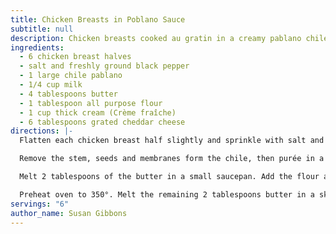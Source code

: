 ```yaml
---
title: Chicken Breasts in Poblano Sauce
subtitle: null
description: Chicken breasts cooked au gratin in a creamy pablano chile sauce with cheese.
ingredients:
  - 6 chicken breast halves
  - salt and freshly ground black pepper
  - 1 large chile pablano
  - 1/4 cup milk
  - 4 tablespoons butter
  - 1 tablespoon all purpose flour
  - 1 cup thick cream (Crème fraîche)
  - 6 tablespoons grated cheddar cheese
directions: |-
  Flatten each chicken breast half slightly and sprinkle with salt and pepper. Refrigerate for 20 minutes

  Remove the stem, seeds and membranes form the chile, then purée in a blender with the milk.

  Melt 2 tablespoons of the butter in a small saucepan. Add the flour and stir until smooth. Add the chile purée and stir. Add the cream and stir constantly over low heat until the mixture boils and thickens. Remove from  the heat and add salt to taste. (This sauce can be made up to 6 hours in advance and reheated over low heat before use.)

  Preheat oven to 350°. Melt the remaining 2 tablespoons butter in a skillet, add the chicken breasts and sauté for 2 minutes on each side. Transfer to a lightly greased small baking dish, cover withe the poblano sauce, sprinkle with the cheese and bake for 10 minutes.
servings: "6"
author_name: Susan Gibbons
---
```

